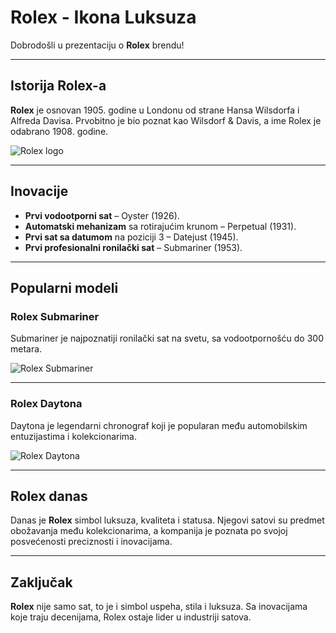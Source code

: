 # Rolex - Ikona Luksuza

Dobrodošli u prezentaciju o **Rolex** brendu!

---

## Istorija Rolex-a

**Rolex** je osnovan 1905. godine u Londonu od strane Hansa Wilsdorfa i Alfreda Davisa. Prvobitno je bio poznat kao Wilsdorf & Davis, a ime Rolex je odabrano 1908. godine.

![Rolex logo](https://upload.wikimedia.org/wikipedia/commons/1/1e/Rolex_logo.svg)

---

## Inovacije

- **Prvi vodootporni sat** – Oyster (1926).
- **Automatski mehanizam** sa rotirajućim krunom – Perpetual (1931).
- **Prvi sat sa datumom** na poziciji 3 – Datejust (1945).
- **Prvi profesionalni ronilački sat** – Submariner (1953).

---

## Popularni modeli

### Rolex Submariner

Submariner je najpoznatiji ronilački sat na svetu, sa vodootpornošću do 300 metara.

![Rolex Submariner](https://upload.wikimedia.org/wikipedia/commons/3/31/Rolex_Submariner_%28S-series%29.jpg)

---

### Rolex Daytona

Daytona je legendarni chronograf koji je popularan među automobilskim entuzijastima i kolekcionarima.

![Rolex Daytona](https://upload.wikimedia.org/wikipedia/commons/2/22/Rolex_Daytona.jpg)

---

## Rolex danas

Danas je **Rolex** simbol luksuza, kvaliteta i statusa. Njegovi satovi su predmet obožavanja među kolekcionarima, a kompanija je poznata po svojoj posvećenosti preciznosti i inovacijama.

---

## Zaključak

**Rolex** nije samo sat, to je i simbol uspeha, stila i luksuza. Sa inovacijama koje traju decenijama, Rolex ostaje lider u industriji satova.
